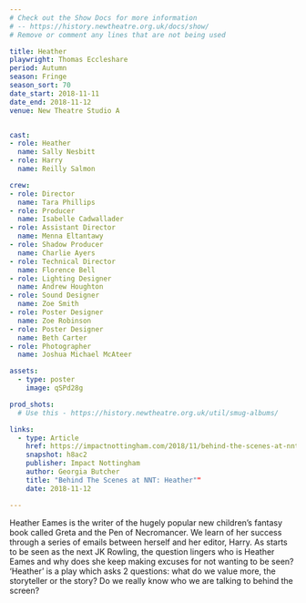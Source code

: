 ```yaml
---
# Check out the Show Docs for more information 
# -- https://history.newtheatre.org.uk/docs/show/
# Remove or comment any lines that are not being used 

title: Heather
playwright: Thomas Eccleshare
period: Autumn
season: Fringe
season_sort: 70
date_start: 2018-11-11
date_end: 2018-11-12
venue: New Theatre Studio A


cast:
- role: Heather
  name: Sally Nesbitt
- role: Harry
  name: Reilly Salmon

crew:
- role: Director
  name: Tara Phillips
- role: Producer
  name: Isabelle Cadwallader
- role: Assistant Director
  name: Menna Eltantawy
- role: Shadow Producer
  name: Charlie Ayers
- role: Technical Director
  name: Florence Bell
- role: Lighting Designer
  name: Andrew Houghton
- role: Sound Designer
  name: Zoe Smith
- role: Poster Designer
  name: Zoe Robinson
- role: Poster Designer
  name: Beth Carter
- role: Photographer
  name: Joshua Michael McAteer

assets:
  - type: poster
    image: qSPd28g

prod_shots:
  # Use this - https://history.newtheatre.org.uk/util/smug-albums/

links:
  - type: Article
    href: https://impactnottingham.com/2018/11/behind-the-scenes-at-nnt-heather-by-thomas-eccleshare/
    snapshot: h8ac2
    publisher: Impact Nottingham
    author: Georgia Butcher
    title: "Behind The Scenes at NNT: Heather""
    date: 2018-11-12

---
```


Heather Eames is the writer of the hugely popular new children’s fantasy book called Greta and the Pen of Necromancer. We learn of her success through a series of emails between herself and her editor, Harry. As starts to be seen as the next JK Rowling, the question lingers who is Heather Eames and why does she keep making excuses for not wanting to be seen? ‘Heather’ is a play which asks 2 questions: what do we value more, the storyteller or the story? Do we really know who we are talking to behind the screen?
